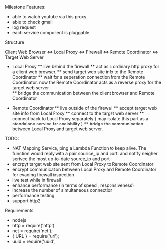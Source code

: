 Milestone Features:
* able to watch youtube via this proxy
* able to check gmail 
* log request 
* each service component is pluggable.

Structure 


Client Web Browser <=> Local Proxy <=> Firewall <=> Remote Coordinator <=> Target Web Server

* Local Proxy 
** live behind the firewall
** act as a ordinary http proxy for a client web browser. 
** send target web site info to the Remote Coordinator
** wait for a seperation connection from the Remote Coordinator. now the Remote Coordinator acts as a reverse proxy for the target web server  
** bridge the communication between the client browser and Remote Coordinator

* Remote Coordinator
** live outside of the firewall
** accept target web site info from Local Proxy 
** connect to the target web server
** connect back to Local Proxy separately ( may isolate this part as a standalone service for scalability )
** bridge the communication between Local Proxy and target web server. 

TODO:
* NAT Mapping Service, ping a Lambda Function to keep alive. The function would reply with a pair sourice_ip and port. and notify neigher serivce the most up-to-date source_ip and port  
* encrpyt target web site sent from Local Proxy to Remote Coordinator
* encrypt communication between  Local Proxy and Remote Coordinator for evading firewall inspection
* live test while in firewall
* enhance performance (in terms of speed , responsiveness)
* increase the number of simultaneous connection
* performance testing
* support http2 

Requirements
* nodejs
* http = require('http')
* net = require('net');
* { URL } = require('url');
* uuid = require('uuid')

